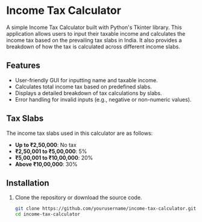# Income Tax Calculator

A simple Income Tax Calculator built with Python's Tkinter library. This application allows users to input their taxable income and calculates the income tax based on the prevailing tax slabs in India. It also provides a breakdown of how the tax is calculated across different income slabs.

## Features

- User-friendly GUI for inputting name and taxable income.
- Calculates total income tax based on predefined slabs.
- Displays a detailed breakdown of tax calculations by slabs.
- Error handling for invalid inputs (e.g., negative or non-numeric values).

## Tax Slabs

The income tax slabs used in this calculator are as follows:

- **Up to ₹2,50,000**: No tax
- **₹2,50,001 to ₹5,00,000**: 5%
- **₹5,00,001 to ₹10,00,000**: 20%
- **Above ₹10,00,000**: 30%


## Installation

1. Clone the repository or download the source code.
   ```bash
   git clone https://github.com/yourusername/income-tax-calculator.git
   cd income-tax-calculator
